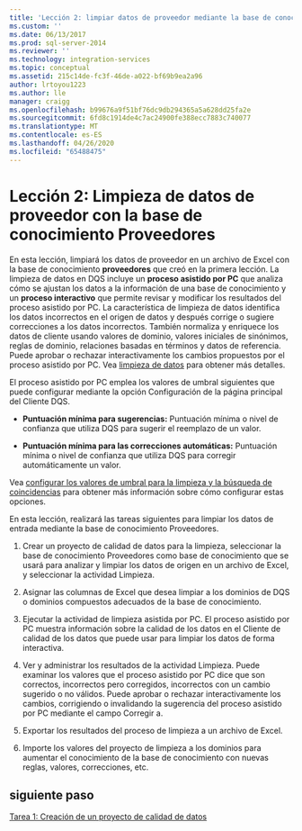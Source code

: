 ```yaml
---
title: 'Lección 2: limpiar datos de proveedor mediante la base de conocimiento proveedores | Microsoft Docs'
ms.custom: ''
ms.date: 06/13/2017
ms.prod: sql-server-2014
ms.reviewer: ''
ms.technology: integration-services
ms.topic: conceptual
ms.assetid: 215c14de-fc3f-46de-a022-bf69b9ea2a96
author: lrtoyou1223
ms.author: lle
manager: craigg
ms.openlocfilehash: b99676a9f51bf76dc9db294365a5a628dd25fa2e
ms.sourcegitcommit: 6fd8c1914de4c7ac24900fe388ecc7883c740077
ms.translationtype: MT
ms.contentlocale: es-ES
ms.lasthandoff: 04/26/2020
ms.locfileid: "65488475"
---
```

# <a name="lesson-2-cleansing-supplier-data-using-the-suppliers-knowledge-base"></a>Lección 2: Limpieza de datos de proveedor con la base de conocimiento Proveedores
  En esta lección, limpiará los datos de proveedor en un archivo de Excel con la base de conocimiento **proveedores** que creó en la primera lección. La limpieza de datos en DQS incluye un **proceso asistido por PC** que analiza cómo se ajustan los datos a la información de una base de conocimiento y un **proceso interactivo** que permite revisar y modificar los resultados del proceso asistido por PC. La característica de limpieza de datos identifica los datos incorrectos en el origen de datos y después corrige o sugiere correcciones a los datos incorrectos. También normaliza y enriquece los datos de cliente usando valores de dominio, valores iniciales de sinónimos, reglas de dominio, relaciones basadas en términos y datos de referencia. Puede aprobar o rechazar interactivamente los cambios propuestos por el proceso asistido por PC. Vea [limpieza de datos](https://msdn.microsoft.com/library/gg524800.aspx) para obtener más detalles.  
  
 El proceso asistido por PC emplea los valores de umbral siguientes que puede configurar mediante la opción Configuración de la página principal del Cliente DQS.  
  
-   **Puntuación mínima para sugerencias:** Puntuación mínima o nivel de confianza que utiliza DQS para sugerir el reemplazo de un valor.  
  
-   **Puntuación mínima para las correcciones automáticas:** Puntuación mínima o nivel de confianza que utiliza DQS para corregir automáticamente un valor.  
  
 Vea [configurar los valores de umbral para la limpieza y la búsqueda de coincidencias](https://msdn.microsoft.com/library/hh510415.aspx) para obtener más información sobre cómo configurar estas opciones.  
  
 En esta lección, realizará las tareas siguientes para limpiar los datos de entrada mediante la base de conocimiento Proveedores.  
  
1.  Crear un proyecto de calidad de datos para la limpieza, seleccionar la base de conocimiento Proveedores como base de conocimiento que se usará para analizar y limpiar los datos de origen en un archivo de Excel, y seleccionar la actividad Limpieza.  
  
2.  Asignar las columnas de Excel que desea limpiar a los dominios de DQS o dominios compuestos adecuados de la base de conocimiento.  
  
3.  Ejecutar la actividad de limpieza asistida por PC. El proceso asistido por PC muestra información sobre la calidad de los datos en el Cliente de calidad de los datos que puede usar para limpiar los datos de forma interactiva.  
  
4.  Ver y administrar los resultados de la actividad Limpieza. Puede examinar los valores que el proceso asistido por PC dice que son correctos, incorrectos pero corregidos, incorrectos con un cambio sugerido o no válidos. Puede aprobar o rechazar interactivamente los cambios, corrigiendo o invalidando la sugerencia del proceso asistido por PC mediante el campo Corregir a.  
  
5.  Exportar los resultados del proceso de limpieza a un archivo de Excel.  
  
6.  Importe los valores del proyecto de limpieza a los dominios para aumentar el conocimiento de la base de conocimiento con nuevas reglas, valores, correcciones, etc.  
  
## <a name="next-step"></a>siguiente paso  
 [Tarea 1: Creación de un proyecto de calidad de datos](../../2014/tutorials/task-1-creating-a-data-quality-project.md)  
  
  
